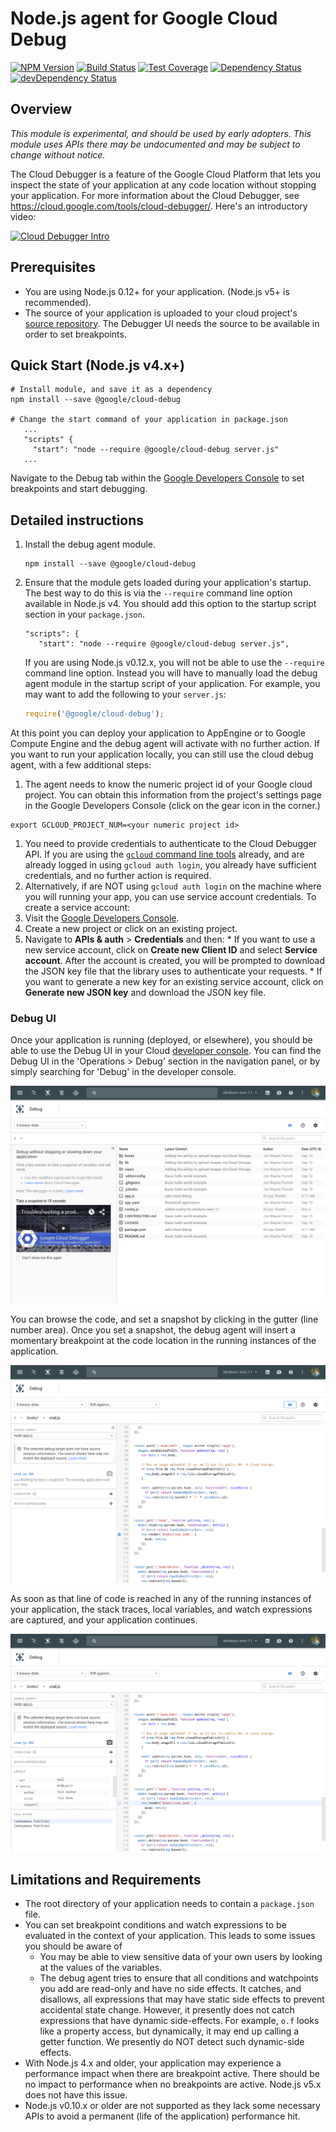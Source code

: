 # Node.js agent for Google Cloud Debug

[![NPM Version][npm-image]][npm-url]
[![Build Status][travis-image]][travis-url]
[![Test Coverage][coveralls-image]][coveralls-url]
[![Dependency Status][david-image]][david-url]
[![devDependency Status][david-dev-image]][david-dev-url]


## Overview

*This module is experimental, and should be used by early adopters. This module uses APIs there may be undocumented and may be subject to change without notice.*

The Cloud Debugger is a feature of the Google Cloud Platform that lets you inspect the state of your application at any code location without stopping your application. For more information about the Cloud Debugger, see https://cloud.google.com/tools/cloud-debugger/. Here's an introductory video:

[![Cloud Debugger Intro](http://img.youtube.com/vi/tyHcK_kAOpw/0.jpg)](https://www.youtube.com/watch?v=tyHcK_kAOpw)

## Prerequisites
* You are using Node.js 0.12+ for your application. (Node.js v5+ is recommended).
* The source of your application is uploaded to your cloud project's [source repository](https://cloud.google.com/tools/cloud-repositories/docs/). The Debugger UI needs the source to be available in order to set breakpoints.

## Quick Start (Node.js v4.x+)
```shell
# Install module, and save it as a dependency
npm install --save @google/cloud-debug

# Change the start command of your application in package.json
   ...
   "scripts" {
     "start": "node --require @google/cloud-debug server.js"
   ...
```
Navigate to the Debug tab within the [Google Developers Console][dev-console] to set breakpoints and start debugging.

## Detailed instructions

1. Install the debug agent module.

   ```shell
   npm install --save @google/cloud-debug
   ```
1. Ensure that the module gets loaded during your application's startup. The best way to do this is via the `--require` command line option available in Node.js v4. You should add this option to the startup script section in your `package.json`.

   ```
   "scripts": {
      "start": "node --require @google/cloud-debug server.js",
   ```
   If you are using Node.js v0.12.x, you will not be able to use the `--require` command line option. Instead you will have to manually load the debug agent module in the startup script of your application. For example, you may want to add the following
   to your `server.js`:
   ```javascript
   require('@google/cloud-debug');
   ```

At this point you can deploy your application to AppEngine or to Google Compute Engine and the debug agent will activate with no further action. If you want to run your application locally, you can still use the cloud debug agent, with a few additional steps:

1. The agent needs to know the numeric project id of your Google cloud project. You can obtain this information from the project's settings page in the Google Developers Console (click on the gear icon in the corner.)

  ```shell
  export GCLOUD_PROJECT_NUM=<your numeric project id>
  ```
1. You need to provide credentials to authenticate to the Cloud Debugger API. If you are using the [`gcloud` command line tools][gcloud-sdk] already, and are already logged in using `gcloud auth login`, you already have sufficient credentials, and no further action is required.
1. Alternatively, if are NOT using `gcloud auth login` on the machine where you will running your app, you can use service account credentials. To create a service account:
  1. Visit the [Google Developers Console][dev-console].
  2. Create a new project or click on an existing project.
  3. Navigate to **APIs & auth** >  **Credentials** and then:
    * If you want to use a new service account, click on **Create new Client ID** and select **Service account**. After the account is created, you will be prompted to download the JSON key file that the library uses to authenticate your requests.
    * If you want to generate a new key for an existing service account, click on **Generate new JSON key** and download the JSON key file.

### Debug UI

Once your application is running (deployed, or elsewhere), you should be able to use the Debug UI in your Cloud [developer console][dev-console]. You can find the Debug UI in the 'Operations > Debug' section in the navigation panel, or by simply searching for 'Debug' in the developer console.

![Debug UI](doc/images/debug-ui.png?raw=true)

You can browse the code, and set a snapshot by clicking in the gutter (line number area). Once you set a snapshot, the debug agent will insert a momentary breakpoint at the code location in the running instances of the application.

![Breakpoint Set](doc/images/breakpoint-set.png?raw=true)

As soon as that line of code is reached in any of the running instances of your application, the stack traces, local variables, and watch expressions are captured, and your application continues.

![Breakpoint Hit](doc/images/breakpoint-hit.png?raw=true)

## Limitations and Requirements
* The root directory of your application needs to contain a `package.json` file.
* You can set breakpoint conditions and watch expressions to be evaluated in the context of your application. This leads to some issues you should be aware of
  * You may be able to view sensitive data of your own users by looking at the values of the variables.
  * The debug agent tries to ensure that all conditions and watchpoints you add are read-only and have no side effects. It catches, and disallows, all expressions that may have static side effects to prevent accidental state change. However, it presently does not catch expressions that have dynamic side-effects. For example, `o.f` looks like a property access, but dynamically, it may end up calling a getter function. We presently do NOT detect such dynamic-side effects.
* With Node.js 4.x and older, your application may experience a performance impact when there are breakpoint active. There should be no impact to performance when no breakpoints are active. Node.js v5.x does not have this issue.
* Node.js v0.10.x or older are not supported as they lack some necessary APIs to avoid a permanent (life of the application) performance hit.


[cloud-debugger]: https://cloud.google.com/tools/cloud-debugger/
[dev-console]: https://console.developers.google.com/
[gcloud-sdk]: https://cloud.google.com/sdk/gcloud/
[npm-image]: https://img.shields.io/npm/v/@google/cloud-debug.svg
[npm-url]: https://npmjs.org/package/@google/cloud-debug
[travis-image]: https://travis-ci.org/GoogleCloudPlatform/cloud-debug-nodejs.svg?branch=master
[travis-url]: https://travis-ci.org/GoogleCloudPlatform/cloud-debug-nodejs
[coveralls-image]: https://img.shields.io/coveralls/GoogleCloudPlatform/cloud-debug-nodejs/master.svg
[coveralls-url]: https://coveralls.io/r/GoogleCloudPlatform/cloud-debug-nodejs?branch=master
[david-image]: https://david-dm.org/GoogleCloudPlatform/cloud-debug-nodejs.svg
[david-url]: https://david-dm.org/GoogleCloudPlatform/cloud-debug-nodejs
[david-dev-image]: https://david-dm.org/GoogleCloudPlatform/cloud-debug-nodejs/dev-status.svg
[david-dev-url]: https://david-dm.org/GoogleCloudPlatform/cloud-debug-nodejs#info=devDependencies
